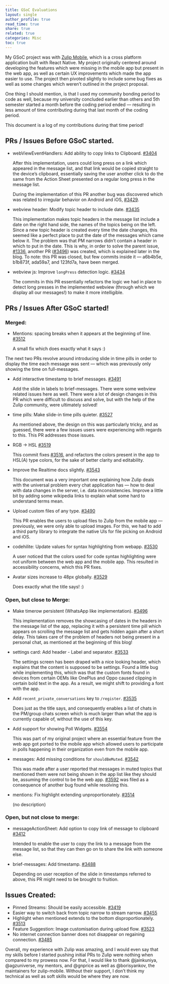 ```yaml
---
title: GSoC Evaluations
layout: single
author_profile: true
read_time: true
share: true
related: true
categories: Misc
toc: true
---
```


My GSoC project was with [Zulip Mobile](http://github.com/zulip/zulip-mobile), which is a cross platform application built with React Native. My project originally centered around developing the features which were missing in the mobile app but present in the web app, as well as certain UX improvements which made the app easier to use. The project then pivoted slightly to include some bug fixes as well as some changes which weren’t outlined in the project proposal.

One thing I should mention, is that I used my community bonding period to code as well, because my university concluded earlier than others and 5th semester started a month before the coding period ended — resulting in less amount of time contributing during that last month of the coding period.

This document is a log of my contributions during that time period!

## PRs / Issues Before GSoC started.

* webViewEventHandlers: Add ability to copy links to Clipboard. [#3404](https://github.com/zulip/zulip-mobile/issues/3404)

  After this implementation, users could long press on a link which appeared in the message list, and that link would be copied straight to the device’s clipboard, essentially saving the user another click to do the same from the Action Sheet presented on a regular long press in the message list.

  During the implementation of this PR another bug was discovered which was related to irregular behavior on Android and iOS, [#3429](https://github.com/zulip/zulip-mobile/issues/3429).

* webview header: Modify topic header to include date. [#3435](https://github.com/zulip/zulip-mobile/issues/3435)

  This implementation makes topic headers in the message list include a date on the right hand side, the names of the topics being on the left. Since a new topic header is created every time the date changes, this seemed like a perfect place to put the date of the messages which came below it. The problem was that PM narrows didn’t contain a header in which to put in the date. This is why, in order to solve the parent issue, [#1336](https://github.com/zulip/zulip-mobile/issues/1336), another PR ([#3496](https://github.com/zulip/zulip-mobile/issues/3496)) was created, which is explained later in the blog. To note: this PR was closed, but few commits inside it — a6b4b5e, b1b873f, ada59a7, and 123fd7a, have been merged.

* webview js: Improve `longPress` detection logic. [#3434](https://github.com/zulip/zulip-mobile/issues/3434)

  The commits in this PR essentially refactors the logic we had in place to detect long presses in the implemented webview (through which we display all our messages!) to make it more intelligible.

## PRs / Issues After GSoC started!

### Merged:

* Mentions: spacing breaks when it appears at the beginning of line. [#3512](https://github.com/zulip/zulip-mobile/issues/3512)

  A small fix which does exactly what it says :)

The next two PRs revolve around introducing slide in time pills in order to display the time each message was sent — which was previously only showing the time on full-messages.

* Add interactive timestamp to brief messages. [#3491](https://github.com/zulip/zulip-mobile/issues/3491)

  Add the slide in labels to brief-messages. There were some webview related issues here as well. There were a lot of design changes in this PR which were difficult to discuss and solve, but with the help of the Zulip community, were ultimately solved!

* time pills: Make slide-in time pills quieter. [#3527](https://github.com/zulip/zulip-mobile/issues/3527)

  As mentioned above, the design on this was particularly tricky, and as guessed, there were a few issues users were experiencing with regards to this. This PR addresses those issues.

* RGB -> HSL [#3519](https://github.com/zulip/zulip-mobile/issues/3519)
  
  This commit fixes [#3516](https://github.com/zulip/zulip-mobile/issues/3516), and refactors the colors present in the app to HSL(A) type colors, for the sake of better clarity and editability.

* Improve the Realtime docs slightly. [#3543](https://github.com/zulip/zulip-mobile/issues/3543)

  This document was a very important one explaining how Zulip deals with the universal problem every chat application has — how to deal with data changes in the server, i.e. data inconsistencies. Improve a little bit by adding some wikipedia links to explain what some hard to understand terms mean.

* Upload custom files of any type. [#3490](https://github.com/zulip/zulip-mobile/issues/3490)

  This PR enables the users to upload files to Zulip from the mobile app — previously, we were only able to upload images. For this, we had to add a third party library to integrate the native UIs for file picking on Android and iOS.

* codehilite: Update values for syntax highlighting from webapp. [#3530](https://github.com/zulip/zulip-mobile/issues/3530)

  A user noticed that the colors used for code syntax highlighting were not uniform between the web app and the mobile app. This resulted in accessibility concerns, which this PR fixes.

* Avatar sizes increase to 48px globally. [#3529](https://github.com/zulip/zulip-mobile/issues/3529)

  Does exactly what the title says! :)

### Open, but close to Merge:

* Make timerow persistent (WhatsApp like implementation). [#3496](https://github.com/zulip/zulip-mobile/issues/3496)

  This implementation removes the showcasing of dates in the headers in the message list of the app, replacing it with a persistent time pill which appears on scrolling the message list and gets hidden again after a short delay. This takes care of the problem of headers not being present in a personal chat, as mentioned at the beginning of this blog!

* settings card: Add header - Label and separator. [#3533](https://github.com/zulip/zulip-mobile/issues/3533)

  The settings screen has been draped with a nice looking header, which explains that the content is supposed to be settings. Found a little bug while implementing this, which was that the custom fonts found in devices from certain OEMs like OnePlus and Oppo caused clipping in certain bold text in the app. As a result, we might shift to providing a font with the app.

* Add `recent_private_conversations` key to `/register`. [#3535](https://github.com/zulip/zulip-mobile/issues/3535)

  Does just as the title says, and consequently enables a list of chats in the PM/group chats screen which is much larger than what the app is currently capable of, without the use of this key.

* Add support for showing Poll Widgets. [#3554](https://github.com/zulip/zulip-mobile/issues/3554)

  This was part of my original project where an essential feature from the web app got ported to the mobile app which allowed users to participate in polls happening in their organization even from the mobile app.

* messages: Add missing conditions for `shouldBeMuted`. [#3542](https://github.com/zulip/zulip-mobile/issues/3542)

  This was made after a user reported that messages in muted topics that mentioned them were not being shown in the app list like they should be, assuming the control to be the web app. [#3592](https://github.com/zulip/zulip-mobile/issues/3592) was filed as a consequence of another bug found while resolving this.

* mentions: Fix highlight extending unproportionately. [#3514](https://github.com/zulip/zulip-mobile/issues/3514)

  (no description)

### Open, but not close to merge:

* messageActionSheet: Add option to copy link of message to clipboard [#3412](https://github.com/zulip/zulip-mobile/issues/3412)

  Intended to enable the user to copy the link to a message from the message list, so that they can then go on to share the link with someone else.

* brief-messages: Add timestamp. [#3488](https://github.com/zulip/zulip-mobile/issues/3488)

  Depending on user reception of the slide in timestamps referred to above, this PR might need to be brought to fruition.

## Issues Created:

* Pinned Streams: Should be easily accessible. [#3419](https://github.com/zulip/zulip-mobile/issues/3419)
* Easier way to switch back from topic narrow to stream narrow. [#3455](https://github.com/zulip/zulip-mobile/issues/3455)
* Highlight when mentioned extends to the bottom disproportionately. [#3513](https://github.com/zulip/zulip-mobile/issues/3513)
* Feature Suggestion: Image customisation during upload flow. [#3523](https://github.com/zulip/zulip-mobile/issues/3523)
* No internet connection banner does not disappear on regaining connection. [#3485](https://github.com/zulip/zulip-mobile/issues/3485)

Overall, my experience with Zulip was amazing, and I would even say that my skills before I started pushing initial PRs to Zulip were nothing when compared to my prowess now. For that, I would like to thank @jainkuniya, @agzuniverse, my mentors, and @gnprice as well as @borisyankov, the maintainers for zulip-mobile. Without their support, I don’t think my technical as well as soft skills would be where they are now.